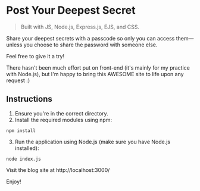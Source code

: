 # Post Your Deepest Secret

> Built with JS, Node.js, Express.js, EJS, and CSS.

Share your deepest secrets with a passcode so only you can access them—unless you choose to share the password with someone else.

Feel free to give it a try!

There hasn't been much effort put on front-end (it's mainly for my practice with Node.js), but I'm happy to bring this AWESOME site to life upon any request :)


## Instructions

1. Ensure you're in the correct directory.
2. Install the required modules using npm:
```
npm install
```
3. Run the application using Node.js (make sure you have Node.js installed):
```
node index.js
```
Visit the blog site at http://localhost:3000/

Enjoy!
